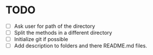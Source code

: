 # TODO

- [ ] Ask user for path of the directory
- [ ] Split the methods in a different directory
- [ ] Initialize git if possible
- [ ] Add description to folders and there README.md files.
